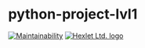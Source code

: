 # python-project-lvl1
[![Maintainability](https://api.codeclimate.com/v1/badges/a99a88d28ad37a79dbf6/maintainability)](https://codeclimate.com/github/codeclimate/codeclimate/maintainability)
[![Hexlet Ltd. logo](https://api.codeclimate.com/v1/badges/a99a88d28ad37a79dbf6/maintainability)](https://github.com/nightdentist/python-project-lvl1/actions/workflows/main/badge.svg)